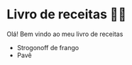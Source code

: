 # Livro de receitas :woman_cook:

Olá! Bem vindo ao meu livro de receitas

- Strogonoff de frango
- Pavê